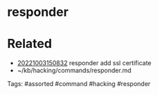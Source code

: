 # responder

# Related
- [20221003150832](/zet/20221003150832/README.md) responder add ssl certificate
- ~/kb/hacking/commands/responder.md

Tags:
    #assorted #command #hacking #responder
